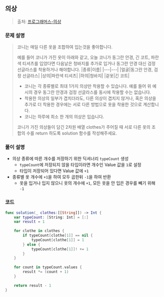 ## 의상

> 출처: [프로그래머스-의상](https://school.programmers.co.kr/learn/courses/30/lessons/42578)

### 문제 설명
> 코니는 매일 다른 옷을 조합하여 입는것을 좋아합니다.
> 
> 예를 들어 코니가 가진 옷이 아래와 같고, 오늘 코니가 동그란 안경, 긴 코트, 파란색 티셔츠를 입었다면 다음날은 청바지를 추가로 입거나 동그란 안경 대신 검정 선글라스를 착용하거나 해야합니다.
> |종류|이름|
> |---|---|
> |얼굴|동그란 안경, 검정 선글라스|
> |상의|파란색 티셔츠|
> |하의|청바지|
> |겉옷|긴 코트|
> 
> - 코니는 각 종류별로 최대 1가지 의상만 착용할 수 있습니다. 예를 들어 위 예시의 경우 동그란 안경과 검정 선글라스를 동시에 착용할 수는 없습니다.
> - 착용한 의상의 일부가 겹치더라도, 다른 의상이 겹치지 않거나, 혹은 의상을 추가로 더 착용한 경우에는 서로 다른 방법으로 옷을 착용한 것으로 계산합니다.
> - 코니는 하루에 최소 한 개의 의상은 입습니다.
> 
> 코니가 가진 의상들이 담긴 2차원 배열 clothes가 주어질 때 서로 다른 옷의 조합의 수를 return 하도록 solution 함수를 작성해주세요.

### 풀이 설명
- 의상 종류에 따른 개수를 저장하기 위한 딕셔너리 `typeCount` 생성
    - `typeCount`에 저장되지 않을 타입이라면 개수인 Value 값을 `1`로 설정
    - 타입이 저장되어 있다면 Value 값에 `+1`
- 종류별 옷 개수에 `+1`을 하여 모두 곱한뒤 `-1`을 하여 반환
    - 옷을 입거나 입지 않으니 옷의 개수에 `+1`, 모든 옷을 안 입은 경우를 빼기 위해 `-1`

### 코드
```swift
func solution(_ clothes:[[String]]) -> Int {
    var typeCount: [String: Int] = [:]
    var result = 1
    
    for clothe in clothes {
        if typeCount[clothe[1]] == nil {
            typeCount[clothe[1]] = 1
        } else {
            typeCount[clothe[1]]! += 1
        }
    }
    
    for count in typeCount.values {
        result *= (count + 1)
    }
    
    return result - 1
}
```
